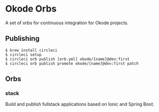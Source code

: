# Okode Orbs

A set of orbs for continuous integration for Okode projects.

## Publishing

```
$ brew install circleci
$ circleci setup
$ circleci orb publish [orb.yml] okode/[name]@dev:first
$ circleci orb publish promote okode/[name]@dev:first patch
```

## Orbs

### stack

Build and publish fullstack applications based on Ionic and Spring Boot.